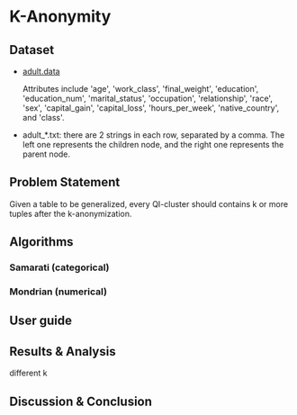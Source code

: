 # K-Anonymity

## Dataset

- [adult.data](https://archive.ics.uci.edu/ml/datasets/adult) 
  
  Attributes include 'age', 'work_class', 'final_weight', 'education', 'education_num', 'marital_status', 'occupation', 'relationship', 'race', 'sex', 'capital_gain', 'capital_loss', 'hours_per_week', 'native_country', and 'class'.
- adult_*.txt: there are 2 strings in each row, separated by a comma. The left one represents the children node, and the right one represents the parent node.

## Problem Statement

Given a table to be generalized, every QI-cluster should contains k or more tuples after the k-anonymization.

## Algorithms

### Samarati (categorical)

### Mondrian (numerical)

## User guide

## Results & Analysis

different k

## Discussion & Conclusion